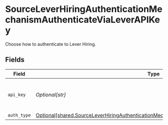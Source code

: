# SourceLeverHiringAuthenticationMechanismAuthenticateViaLeverAPIKey

Choose how to authenticate to Lever Hiring.


## Fields

| Field                                                                                                                                                                                                | Type                                                                                                                                                                                                 | Required                                                                                                                                                                                             | Description                                                                                                                                                                                          |
| ---------------------------------------------------------------------------------------------------------------------------------------------------------------------------------------------------- | ---------------------------------------------------------------------------------------------------------------------------------------------------------------------------------------------------- | ---------------------------------------------------------------------------------------------------------------------------------------------------------------------------------------------------- | ---------------------------------------------------------------------------------------------------------------------------------------------------------------------------------------------------- |
| `api_key`                                                                                                                                                                                            | *Optional[str]*                                                                                                                                                                                      | :heavy_check_mark:                                                                                                                                                                                   | The Api Key of your Lever Hiring account.                                                                                                                                                            |
| `auth_type`                                                                                                                                                                                          | [Optional[shared.SourceLeverHiringAuthenticationMechanismAuthenticateViaLeverAPIKeyAuthType]](undefined/models/shared/sourceleverhiringauthenticationmechanismauthenticatevialeverapikeyauthtype.md) | :heavy_minus_sign:                                                                                                                                                                                   | N/A                                                                                                                                                                                                  |